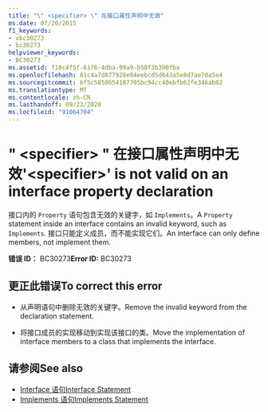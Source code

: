 ```yaml
---
title: "\" <specifier> \" 在接口属性声明中无效"
ms.date: 07/20/2015
f1_keywords:
- vbc30273
- bc30273
helpviewer_keywords:
- BC30273
ms.assetid: f10c4f5f-6176-4dba-99a9-b58f3b390fba
ms.openlocfilehash: 81c4a7d877928e04eebcd5d643a5e8d7ae70a5e4
ms.sourcegitcommit: bf5c5850654187705bc94cc40ebfb62fe346ab02
ms.translationtype: MT
ms.contentlocale: zh-CN
ms.lasthandoff: 09/23/2020
ms.locfileid: "91064704"
---
```

# <a name="specifier-is-not-valid-on-an-interface-property-declaration"></a><span data-ttu-id="90d84-102">" \<specifier> " 在接口属性声明中无效</span><span class="sxs-lookup"><span data-stu-id="90d84-102">'\<specifier>' is not valid on an interface property declaration</span></span>

<span data-ttu-id="90d84-103">接口内的 `Property` 语句包含无效的关键字，如 `Implements`。</span><span class="sxs-lookup"><span data-stu-id="90d84-103">A `Property` statement inside an interface contains an invalid keyword, such as `Implements`.</span></span> <span data-ttu-id="90d84-104">接口只能定义成员，而不能实现它们。</span><span class="sxs-lookup"><span data-stu-id="90d84-104">An interface can only define members, not implement them.</span></span>  
  
 <span data-ttu-id="90d84-105">**错误 ID：** BC30273</span><span class="sxs-lookup"><span data-stu-id="90d84-105">**Error ID:** BC30273</span></span>  
  
## <a name="to-correct-this-error"></a><span data-ttu-id="90d84-106">更正此错误</span><span class="sxs-lookup"><span data-stu-id="90d84-106">To correct this error</span></span>  
  
- <span data-ttu-id="90d84-107">从声明语句中删除无效的关键字。</span><span class="sxs-lookup"><span data-stu-id="90d84-107">Remove the invalid keyword from the declaration statement.</span></span>  
  
- <span data-ttu-id="90d84-108">将接口成员的实现移动到实现该接口的类。</span><span class="sxs-lookup"><span data-stu-id="90d84-108">Move the implementation of interface members to a class that implements the interface.</span></span>  
  
## <a name="see-also"></a><span data-ttu-id="90d84-109">请参阅</span><span class="sxs-lookup"><span data-stu-id="90d84-109">See also</span></span>

- [<span data-ttu-id="90d84-110">Interface 语句</span><span class="sxs-lookup"><span data-stu-id="90d84-110">Interface Statement</span></span>](../language-reference/statements/interface-statement.md)
- [<span data-ttu-id="90d84-111">Implements 语句</span><span class="sxs-lookup"><span data-stu-id="90d84-111">Implements Statement</span></span>](../language-reference/statements/implements-statement.md)
